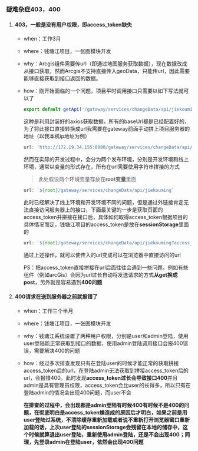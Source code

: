 ### 疑难杂症403，400

1. #### 403，一般是没有用户权限，即access_token缺失

   - when：工作3月

   - where：钱塘江项目，一张图模块开发

   - why：Arcgis组件需要传url（即通过地图服务获取数据），现在数据改成从接口获取，然而Arcgis不支持直接传入geoData，只能传url，因此需要能够直接获取到接口返回的数据。

   - how：刚开始面临的一个问题，项目平时调用接口只需要以如下写法就可以了

     ```javascript
     export default getApi('/gateway/services/changeData/api/jiekouming');
     ```

     

     这种是利用封装好的axios获取数据，所有的baseUrl都是已经配置好的，为了将此接口直接转换成url我需要在gateway前面手动拼上项目服务器的地址（以我本机ip地址为例）

     ```javascript
     url: 'http://172.19.34.155:8080/gateway/services/changeData/api/jiekouming'
     ```

     

     然而在实际的开发过程中，会分为两个发布环境，分别是开发环境和线上环境，通常以变量的形式存在，所有在url需要使用字符串拼接的方式

     > 此处假设两个环境变量存放在**root变量**里面

     ```javascript
     url: `${root}/gateway/services/changeData/api/jiekouming`
     ```

     此时已经解决了线上环境和开发环境不同的问题，但是通过外链接肯定无法直接访问服务器上的接口，下面最关键的一步是获取页面的access_token并拼接在接口后，具体如何取得access_token根据项目的具体情况而定，钱塘江项目的access_token是放在**sessionStorage**里面的

     ```javascript
     url: `${root}/gateway/services/changeData/api/jiekouming?access_token=${sessionStorage.getItem('access_token')}`
     ```

     

     

     通过上述操作，就可以使传入的url变成可以在浏览器中直接访问的url

     PS：把access_token直接拼接在url后面往往会遇到一些问题，例如有些组件（例如arcGis）会因为url过长自动将发送请求的方式**从get换成post**，另外就是容易遇到**400问题**

     

2. #### 400请求在送到服务器之前就报错了

   * when：工作三个半月

   * where：钱塘江项目，一张图模块开发

   * why：钱塘江系统设置了两种用户权限，分别是user和admin登陆，使用user登陆能正常获取到接口的数据，使用admin登陆调用接口会报400错误，需要解决400的问题

   * how：经过多次排查发现只有在登陆user的时候才能正常的获取拼接access_token后的url，在登陆admin无法获取到拼接access_token后的url，会报错400。此时发现**access_token过长会导致接口400**并且admin是具有管理员权限，access_token会比user的长得多，所以只有在登陆admin的情况会出现400问题，而user不会

     **在排查的过程中，会出现都是admin登陆有时候400有时候不是400的问题，在彻底明白是access_token燥造成的原因后才明白，如果之前是用user登陆过系统，不清除缓存重新加载或者说不重新打开浏览器窗口重新加载的话，上次user登陆的sessionStorage会残留在本地的储存中，这个时候就算退出user登陆，重新使用admin登陆，还是不会出现400；同理，先登录admin在登陆user，依然会出现400问题**



